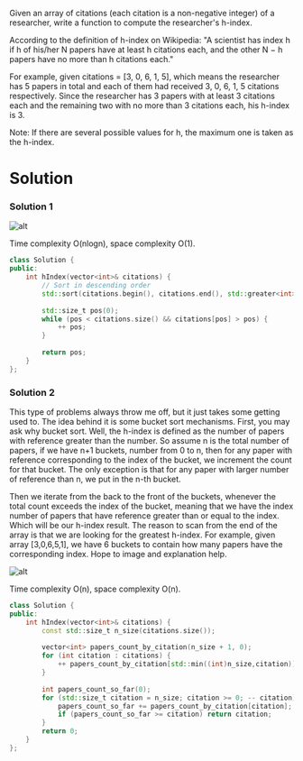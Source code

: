 Given an array of citations (each citation is a non-negative integer) of a researcher, write a function to compute the researcher's h-index.

According to the definition of h-index on Wikipedia: "A scientist has index h if h of his/her N papers have at least h citations each, and the other N − h papers have no more than h citations each."

For example, given citations = [3, 0, 6, 1, 5], which means the researcher has 5 papers in total and each of them had received 3, 0, 6, 1, 5 citations respectively. Since the researcher has 3 papers with at least 3 citations each and the remaining two with no more than 3 citations each, his h-index is 3.

Note: If there are several possible values for h, the maximum one is taken as the h-index.
  
# Solution

### Solution 1

![alt](https://upload.wikimedia.org/wikipedia/commons/thumb/d/da/H-index-en.svg/300px-H-index-en.svg.png)
  
Time complexity O(nlogn), space complexity O(1).
  
```cpp
class Solution {
public:
    int hIndex(vector<int>& citations) {
        // Sort in descending order
        std::sort(citations.begin(), citations.end(), std::greater<int>());
        
        std::size_t pos(0);
        while (pos < citations.size() && citations[pos] > pos) {
            ++ pos;
        }
        
        return pos;
    }
};
```

### Solution 2

This type of problems always throw me off, but it just takes some getting used to. The idea behind it is some bucket sort mechanisms. First, you may ask why bucket sort. Well, the h-index is defined as the number of papers with reference greater than the number. So assume n is the total number of papers, if we have n+1 buckets, number from 0 to n, then for any paper with reference corresponding to the index of the bucket, we increment the count for that bucket. The only exception is that for any paper with larger number of reference than n, we put in the n-th bucket.

Then we iterate from the back to the front of the buckets, whenever the total count exceeds the index of the bucket, meaning that we have the index number of papers that have reference greater than or equal to the index. Which will be our h-index result. The reason to scan from the end of the array is that we are looking for the greatest h-index. For example, given array [3,0,6,5,1], we have 6 buckets to contain how many papers have the corresponding index. Hope to image and explanation help.

![alt](http://i67.tinypic.com/2yvpfv5.jpg)
       
Time complexity O(n), space complexity O(n).

```cpp
class Solution {
public:
    int hIndex(vector<int>& citations) {
        const std::size_t n_size(citations.size());
        
        vector<int> papers_count_by_citation(n_size + 1, 0);
        for (int citation : citations) {
            ++ papers_count_by_citation[std::min((int)n_size,citation)];
        }
        
        int papers_count_so_far(0);
        for (std::size_t citation = n_size; citation >= 0; -- citation) {
            papers_count_so_far += papers_count_by_citation[citation];
            if (papers_count_so_far >= citation) return citation;
        }
        return 0;
    }
};
```

  

